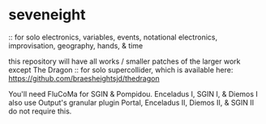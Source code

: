 # seveneight
:: for solo electronics, variables, events, notational electronics, improvisation, geography, hands, &amp; time

this repository will have all works / smaller patches of the larger work except The Dragon :: for solo supercollider, which is available here: https://github.com/braesheightsjd/thedragon 


You'll need FluCoMa for SGIN & Pompidou. Enceladus I, SGIN I, & Diemos I also use Output's granular plugin Portal, Enceladus II, Diemos II, & SGIN II do not require this.
